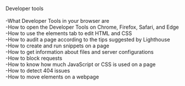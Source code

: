 Developer tools<br>
<br>
-What Developer Tools in your browser are<br>
-How to open the Developer Tools on Chrome, Firefox, Safari, and Edge<br>
-How to use the elements tab to edit HTML and CSS<br>
-How to audit a page according to the tips suggested by Lighthouse<br>
-How to create and run snippets on a page<br>
-How to get information about files and server configurations<br>
-How to block requests<br>
-How to know how much JavaScript or CSS is used on a page<br>
-How to detect 404 issues<br>
-How to move elements on a webpage<br>
